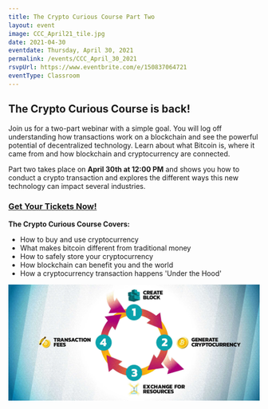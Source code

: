 ```yaml
---
title: The Crypto Curious Course Part Two
layout: event
image: CCC_April21_tile.jpg
date: 2021-04-30
eventdate: Thursday, April 30, 2021
permalink: /events/CCC_April_30_2021
rsvpUrl: https://www.eventbrite.com/e/150837064721
eventType: Classroom
---
```

<h2>The Crypto Curious Course is back!</h2>

Join us for a two-part webinar with a simple goal. You will log off understanding how transactions work on a blockchain and see the powerful potential of decentralized technology. Learn about what Bitcoin is, where it came from and how blockchain and cryptocurrency are connected.

Part two takes place on <b>April 30th at 12:00 PM</b> and shows you how to conduct a crypto transaction and explores the different ways this new technology can impact several industries.

<h3><a href="https://www.eventbrite.com/e/150837064721" target="_blank" rel="noopener">Get Your Tickets Now!</a></h3>

<b>The Crypto Curious Course Covers:</b>
<ul>
 	<li>How to buy and use cryptocurrency</li>
 	<li>What makes bitcoin different from traditional money</li>
 	<li>How to safely store your cryptocurrency</li>
 	<li>How blockchain can benefit you and the world</li>
 	<li>How a cryptocurrency transaction happens 'Under the Hood'</li>
</ul>

<img src="/assets/img/Token-Creation-Cycle-01.jpg" alt="Token Creation Cycle" title="Token Creation Cycle">

